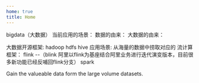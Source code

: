 ```yaml
---
home: true
title: Home
---
```


bigdata（大数据）
当前应用的场景：
数据的由来：
大数据的由来：

大数据开源框架:
hadoop
hdfs
hive
应用场景:
从海量的数据中捞取对应的
流计算框架：
flink --（blink 阿里以flink为基座结合阿里业务进行迭代演变版本，目前很多新功能已经反哺回flink分支）
spark

Gain the valueable data form the large volume datasets.







